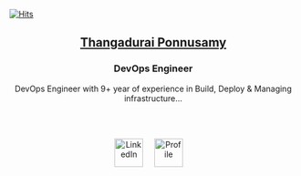 [![Hits](https://hits.seeyoufarm.com/api/count/incr/badge.svg?url=https%3A%2F%2Fthangaduraiponnusamy.github.io&count_bg=%2379C83D&title_bg=%23555555&icon=&icon_color=%23E7E7E7&title=hits&edge_flat=false)](https://hits.seeyoufarm.com)

## <p align="center"><a href="https://thangaduraiponnusamy.github.io/">Thangadurai Ponnusamy</a></p>

### <p align="center">DevOps Engineer</p>

<p align="center">
DevOps Engineer with 9+ year of experience in Build, Deploy & Managing infrastructure...
</p>
  
<br/>
<br/>
<p align="center">
  <a href="https://www.linkedin.com/in/thangaduraiponnusamy/"><img src="https://cdn1.iconfinder.com/data/icons/logotypes/32/circle-linkedin-256.png" width="50" height="50" alt="LinkedIn"></a>
  &nbsp; &nbsp;
  <a href="http://thangaduraiponnusamy.gitlab.io/"><img src="https://cdn2.iconfinder.com/data/icons/social-network-round-gloss-shine/512/gitlab.png" width="50" height="50" alt="Profile"></a>
  &nbsp; &nbsp;
  </p>
